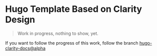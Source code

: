 # Hugo Template Based on Clarity Design

> Work in progress, nothing to show, yet.

If you want to follow the progress of this work, follow the branch [hugo-clarity-docs@alpha]()